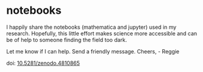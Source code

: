 # notebooks

I happily share the notebooks (mathematica and jupyter) used in my research. Hopefully, this little effort makes science more accessible and can be of help to someone finding the field too dark.

Let me know if I can help. Send a friendly message. Cheers, - Reggie

doi: [10.5281/zenodo.4810865](https://zenodo.org/record/4810865)
